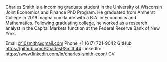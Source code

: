 Charles Smith is a incoming graduate student in the University of Wisconsin Joint Economics and Finance PhD Program. He graduated from Amherst College in 2019 magna cum laude with a B.A. in Economics and Mathematics. Following graduating college, he worked as a research analyst in the Capital Markets function at the Federal Reserve Bank of New York. 

Email cr10smith@gmail.com 
Phone +1 (617) 721-9042
GitHub https://github.com/CharlesRSmith44
LinkedIn: https://www.linkedin.com/in/charles-smith-econ/
CV: 
